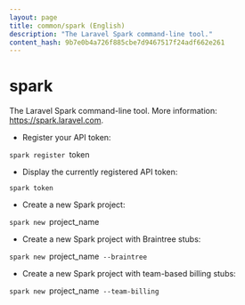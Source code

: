 ```yaml
---
layout: page
title: common/spark (English)
description: "The Laravel Spark command-line tool."
content_hash: 9b7e0b4a726f885cbe7d9467517f24adf662e261
---
```

# spark

The Laravel Spark command-line tool.
More information: <https://spark.laravel.com>.

- Register your API token:

`spark register `<span class="tldr-var badge badge-pill bg-dark-lm bg-white-dm text-white-lm text-dark-dm font-weight-bold">token</span>

- Display the currently registered API token:

`spark token`

- Create a new Spark project:

`spark new `<span class="tldr-var badge badge-pill bg-dark-lm bg-white-dm text-white-lm text-dark-dm font-weight-bold">project_name</span>

- Create a new Spark project with Braintree stubs:

`spark new `<span class="tldr-var badge badge-pill bg-dark-lm bg-white-dm text-white-lm text-dark-dm font-weight-bold">project_name</span>` --braintree`

- Create a new Spark project with team-based billing stubs:

`spark new `<span class="tldr-var badge badge-pill bg-dark-lm bg-white-dm text-white-lm text-dark-dm font-weight-bold">project_name</span>` --team-billing`
